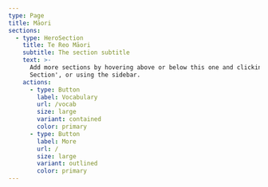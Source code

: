 ```yaml
---
type: Page
title: Māori
sections:
  - type: HeroSection
    title: Te Reo Māori
    subtitle: The section subtitle
    text: >-
      Add more sections by hovering above or below this one and clicking '+ Add
      Section', or using the sidebar.
    actions:
      - type: Button
        label: Vocabulary
        url: /vocab
        size: large
        variant: contained
        color: primary
      - type: Button
        label: More
        url: /
        size: large
        variant: outlined
        color: primary
---
```

